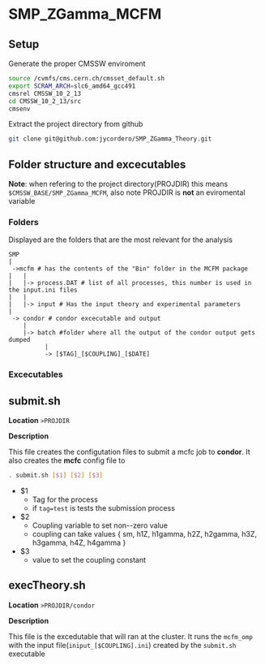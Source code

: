 # SMP_ZGamma_MCFM

## Setup

Generate the proper CMSSW enviroment

```bash
source /cvmfs/cms.cern.ch/cmsset_default.sh
export SCRAM_ARCH=slc6_amd64_gcc491
cmsrel CMSSW_10_2_13
cd CMSSW_10_2_13/src
cmsenv
```

Extract the project directory from github
```bash
git clone git@github.com:jycordero/SMP_ZGamma_Theory.git
```

## Folder structure and excecutables

**Note**: when refering to the project directory(PROJDIR) this means `$CMSSW_BASE/SMP_ZGamma_MCFM`, also note PROJDIR is **not** an eviromental variable

### Folders
Displayed are the folders that are the most relevant for the analysis

```
SMP
|
 ->mcfm # has the contents of the "Bin" folder in the MCFM package
|   |
|   |-> process.DAT # list of all processes, this number is used in the input.ini files
|   |
|   |-> input # Has the input theory and experimental parameters
|
 -> condor # condor excecutable and output 
    |
    |-> batch #folder where all the output of the condor output gets dumped
          |
          -> [$TAG]_[$COUPLING]_[$DATE]
```
### Excecutables

**submit.sh**
---

**Location** `>PROJDIR`

**Description**

This file creates the configutation files to submit a mcfc job to **condor**. It also creates the **mcfc** config file to 

```bash
. submit.sh [$1] [$2] [$3]
```
  * $1
    * Tag for the process
    * if `tag=test` is tests the submission process
  * $2
    * Coupling variable to set non--zero value
    * coupling can take values { sm, h1Z, h1gamma, h2Z, h2gamma, h3Z, h3gamma, h4Z, h4gamma }
  * $3
    * value to set the coupling constant
    
**execTheory.sh**
---

**Location** `>PROJDIR/condor`

**Description**

This file is the excedutable that will ran at the cluster. It runs the `mcfm_omp` with the input file(`iniput_[$COUPLING].ini`) created by the `submit.sh` executable
